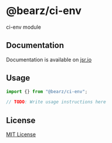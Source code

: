 # @bearz/ci-env

ci-env module

## Documentation

Documentation is available on [jsr.io](https://jsr.io/@bearz/ci-env/doc)

## Usage
```typescript
import {} from "@bearz/ci-env";

// TODO: Write usage instructions here
```

## License

[MIT License](./LICENSE.md)